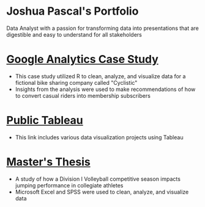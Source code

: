 # Joshua Pascal's Portfolio
Data Analyst with a passion for transforming data into presentations that are digestible and easy to understand for all stakeholders

# [Google Analytics Case Study](https://drive.google.com/file/d/1tZYKD6RjEmMmeYyVefNmkPDfx0Ao9UPj/view?usp=share_link)
+ This case study utilized R to clean, analyze, and visualize data for a fictional bike sharing company called "Cyclistic"
+ Insights from the analysis were used to make recommendations of how to convert casual riders into membership subscribers

# [Public Tableau](https://public.tableau.com/app/profile/joshua.pascal)
+ This link includes various data visualization projects using Tableau

# [Master's Thesis](https://digitalcommons.georgiasouthern.edu/cgi/viewcontent.cgi?article=3330&context=etd)
+ A study of how a Division I Volleyball competitive season impacts jumping performance in collegiate athletes
+ Microsoft Excel and SPSS were used to clean, analyze, and visualize data
